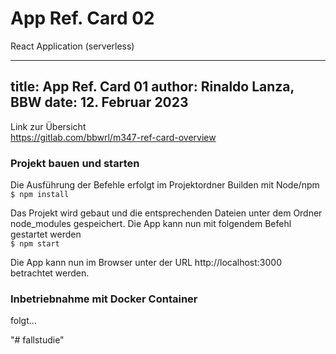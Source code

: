 
# App Ref. Card 02
React Application (serverless)

---
title: App Ref. Card 01
author: Rinaldo Lanza, BBW
date: 12. Februar 2023
---

Link zur Übersicht<br/>
https://gitlab.com/bbwrl/m347-ref-card-overview


### Projekt bauen und starten
Die Ausführung der Befehle erfolgt im Projektordner
Builden mit Node/npm<br/>
```$ npm install```

Das Projekt wird gebaut und die entsprechenden Dateien unter dem Ordner node_modules gespeichert.
Die App kann nun mit folgendem Befehl gestartet werden<br/>
```$ npm start```

Die App kann nun im Browser unter der URL http://localhost:3000 betrachtet werden.


### Inbetriebnahme mit Docker Container
folgt...



"# fallstudie" 
